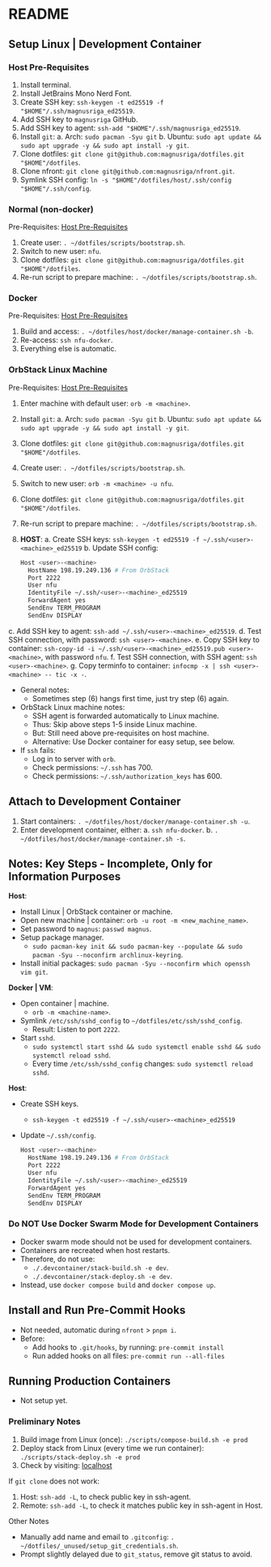# README

## Setup Linux | Development Container

### Host Pre-Requisites

1. Install terminal.
2. Install JetBrains Mono Nerd Font.
3. Create SSH key: `ssh-keygen -t ed25519 -f "$HOME"/.ssh/magnusriga_ed25519`.
4. Add SSH key to `magnusriga` GitHub.
5. Add SSH key to agent: `ssh-add "$HOME"/.ssh/magnusriga_ed25519`.
6. Install `git`:
   a. Arch: `sudo pacman -Syu git`
   b. Ubuntu: `sudo apt update && sudo apt upgrade -y && sudo apt install -y git`.
7. Clone dotfiles: `git clone git@github.com:magnusriga/dotfiles.git "$HOME"/dotfiles`.
8. Clone nfront: `git clone git@github.com:magnusriga/nfront.git`.
9. Symlink SSH config: `ln -s "$HOME"/dotfiles/host/.ssh/config "$HOME"/.ssh/config`.

### Normal (non-docker)

Pre-Requisites: [Host Pre-Requisites](#host-pre-requisites)

1. Create user: `. ~/dotfiles/scripts/bootstrap.sh`.
2. Switch to new user: `nfu`.
3. Clone dotfiles: `git clone git@github.com:magnusriga/dotfiles.git "$HOME"/dotfiles`.
4. Re-run script to prepare machine: `. ~/dotfiles/scripts/bootstrap.sh`.

### Docker

Pre-Requisites: [Host Pre-Requisites](#host-pre-requisites)

1. Build and access: `. ~/dotfiles/host/docker/manage-container.sh -b`.
2. Re-access: `ssh nfu-docker`.
3. Everything else is automatic.

### OrbStack Linux Machine

Pre-Requisites: [Host Pre-Requisites](#host-pre-requisites)

1. Enter machine with default user: `orb -m <machine>`.
1. Install `git`:
   a. Arch: `sudo pacman -Syu git`
   b. Ubuntu: `sudo apt update && sudo apt upgrade -y && sudo apt install -y git`.
1. Clone dotfiles: `git clone git@github.com:magnusriga/dotfiles.git "$HOME"/dotfiles`.
1. Create user: `. ~/dotfiles/scripts/bootstrap.sh`.
1. Switch to new user: `orb -m <machine> -u nfu`.
1. Clone dotfiles: `git clone git@github.com:magnusriga/dotfiles.git "$HOME"/dotfiles`.
1. Re-run script to prepare machine: `. ~/dotfiles/scripts/bootstrap.sh`.
1. **HOST**:
   a. Create SSH keys: `ssh-keygen -t ed25519 -f ~/.ssh/<user>-<machine>_ed25519`
   b. Update SSH config:

   ```bash
   Host <user>-<machine>
     HostName 198.19.249.136 # From OrbStack
     Port 2222
     User nfu
     IdentityFile ~/.ssh/<user>-<machine>_ed25519
     ForwardAgent yes
     SendEnv TERM_PROGRAM
     SendEnv DISPLAY
   ```

c. Add SSH key to agent: `ssh-add ~/.ssh/<user>-<machine>_ed25519`.
d. Test SSH connection, with password: `ssh <user>-<machine>`.
e. Copy SSH key to container: `ssh-copy-id -i ~/.ssh/<user>-<machine>_ed25519.pub <user>-<machine>`, with password `nfu`.
f. Test SSH connection, with SSH agent: `ssh <user>-<machine>`.
g. Copy terminfo to container: `infocmp -x | ssh <user>-<machine> -- tic -x -`.

- General notes:
  - Sometimes step (6) hangs first time, just try step (6) again.
- OrbStack Linux machine notes:
  - SSH agent is forwarded automatically to Linux machine.
  - Thus: Skip above steps 1-5 inside Linux machine.
  - But: Still need above pre-requisites on host machine.
  - Alternative: Use Docker container for easy setup, see below.
- If `ssh` fails:
  - Log in to server with `orb`.
  - Check permissions: `~/.ssh` has 700.
  - Check permissions: `~/.ssh/authorization_keys` has 600.

## Attach to Development Container

1. Start containers: `. ~/dotfiles/host/docker/manage-container.sh -u`.
1. Enter development container, either:
   a. `ssh nfu-docker`.
   b. `. ~/dotfiles/host/docker/manage-container.sh -s`.

## Notes: Key Steps - Incomplete, Only for Information Purposes

**Host**:

- Install Linux | OrbStack container or machine.
- Open new machine | container: `orb -u root -m <new_machine_name>`.
- Set password to `magnus`: `passwd magnus`.
- Setup package manager.
  - `sudo pacman-key init && sudo pacman-key --populate && sudo pacman -Syu --noconfirm archlinux-keyring`.
- Install initial packages: `sudo pacman -Syu --noconfirm which openssh vim git`.

**Docker | VM**:

- Open container | machine.
  - `orb -m <machine-name>`.
- Symlink `/etc/ssh/sshd_config` to `~/dotfiles/etc/ssh/sshd_config`.
  - Result: Listen to port `2222`.
- Start `sshd`.
  - `sudo systemctl start sshd && sudo systemctl enable sshd && sudo systemctl reload sshd`.
  - Every time `/etc/ssh/sshd_config` changes: `sudo systemctl reload sshd`.

**Host**:

- Create SSH keys.
  - `ssh-keygen -t ed25519 -f ~/.ssh/<user>-<machine>_ed25519`
- Update `~/.ssh/config`.

  ```bash
  Host <user>-<machine>
    HostName 198.19.249.136 # From OrbStack
    Port 2222
    User nfu
    IdentityFile ~/.ssh/<user>-<machine>_ed25519
    ForwardAgent yes
    SendEnv TERM_PROGRAM
    SendEnv DISPLAY
  ```

### Do NOT Use Docker Swarm Mode for Development Containers

- Docker swarm mode should not be used for development containers.
- Containers are recreated when host restarts.
- Therefore, do not use:
  - `./.devcontainer/stack-build.sh -e dev`.
  - `./.devcontainer/stack-deploy.sh -e dev`.
- Instead, use `docker compose build` and `docker compose up`.

## Install and Run Pre-Commit Hooks

- Not needed, automatic during `nfront` > `pnpm i`.
- Before:
  - Add hooks to `.git/hooks`, by running: `pre-commit install`
  - Run added hooks on all files: `pre-commit run --all-files`

## Running Production Containers

- Not setup yet.

### Preliminary Notes

1. Build image from Linux (once): `./scripts/compose-build.sh -e prod`
2. Deploy stack from Linux (every time we run container): `./scripts/stack-deploy.sh -e prod`
3. Check by visiting: [localhost](http://localhost:3000)

If `git clone` does not work:

1. Host: `ssh-add -L`, to check public key in ssh-agent.
2. Remote: `ssh-add -L`, to check it matches public key in ssh-agent in Host.

Other Notes

- Manually add name and email to `.gitconfig`: `. ~/dotfiles/_unused/setup_git_credentials.sh`.
- Prompt slightly delayed due to `git_status`, remove git status to avoid.
